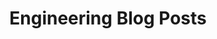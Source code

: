 ---
title: Engineering Blog Posts
layout: category
category: Engineering
permalink: /categories/engineering.html
---